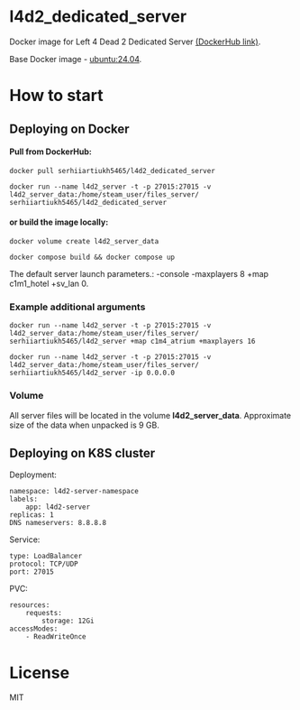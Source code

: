 # l4d2_dedicated_server

Docker image for Left 4 Dead 2 Dedicated Server [(DockerHub link)](https://hub.docker.com/r/serhiiartiukh5465/l4d2_dedicated_server).

Base Docker image - [ubuntu:24.04](https://hub.docker.com/layers/library/ubuntu/24.04/images/sha256-31e02f893eaf7729befc0e21920e63b968bffe76760943a6f56fa1c7f3abb055?context=explore).

#  How to start
## **Deploying on Docker**
#### Pull from DockerHub:

```
docker pull serhiiartiukh5465/l4d2_dedicated_server

docker run --name l4d2_server -t -p 27015:27015 -v l4d2_server_data:/home/steam_user/files_server/ serhiiartiukh5465/l4d2_dedicated_server
```
#### or build the image locally:
```
docker volume create l4d2_server_data

docker compose build && docker compose up
```

The default server launch parameters.: 
-console -maxplayers 8 +map c1m1_hotel +sv_lan 0. 

### Example additional arguments
```
docker run --name l4d2_server -t -p 27015:27015 -v l4d2_server_data:/home/steam_user/files_server/ serhiiartiukh5465/l4d2_server +map c1m4_atrium +maxplayers 16 

docker run --name l4d2_server -t -p 27015:27015 -v l4d2_server_data:/home/steam_user/files_server/ serhiiartiukh5465/l4d2_server -ip 0.0.0.0

```

### Volume
All server files will be located in the volume **l4d2_server_data**. Approximate size of the data when unpacked is 9 GB.

## **Deploying on K8S cluster**

Deployment:

```
namespace: l4d2-server-namespace
labels:
    app: l4d2-server
replicas: 1
DNS nameservers: 8.8.8.8
```

Service:
```
type: LoadBalancer
protocol: TCP/UDP
port: 27015
```

PVC:
```
resources:
    requests:
        storage: 12Gi
accessModes:
    - ReadWriteOnce
```

# License
MIT